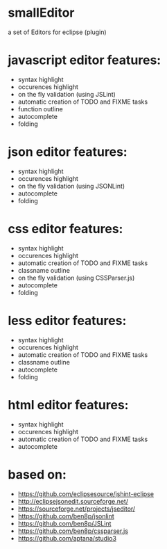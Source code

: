 # smallEditor
a set of Editors for eclipse (plugin)

# javascript editor features:
- syntax highlight
- occurences highlight
- on the fly validation (using JSLint)
- automatic creation of TODO and FIXME tasks
- function outline
- autocomplete
- folding

# json editor features:
- syntax highlight
- occurences highlight
- on the fly validation (using JSONLint)
- autocomplete
- folding

# css editor features:
- syntax highlight
- occurences highlight
- automatic creation of TODO and FIXME tasks
- classname outline
- on the fly validation (using CSSParser.js)
- autocomplete
- folding

# less editor features:
- syntax highlight
- occurences highlight
- automatic creation of TODO and FIXME tasks
- classname outline
- autocomplete
- folding

# html editor features:
- syntax highlight
- occurences highlight
- automatic creation of TODO and FIXME tasks
- autocomplete

# based on:
- https://github.com/eclipsesource/jshint-eclipse
- http://eclipsejsonedit.sourceforge.net/
- https://sourceforge.net/projects/jseditor/
- https://github.com/ben8p/jsonlint
- https://github.com/ben8p/JSLint
- https://github.com/ben8p/cssparser.js
- https://github.com/aptana/studio3